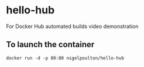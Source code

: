hello-hub
=========

For Docker Hub automated builds video demonstration

To launch the container
---------------------------

	docker run -d -p 80:80 nigelpoulton/hello-hub



